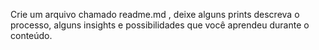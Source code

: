 Crie um arquivo chamado readme.md , deixe alguns prints descreva o processo, alguns insights e possibilidades que você aprendeu durante o conteúdo.